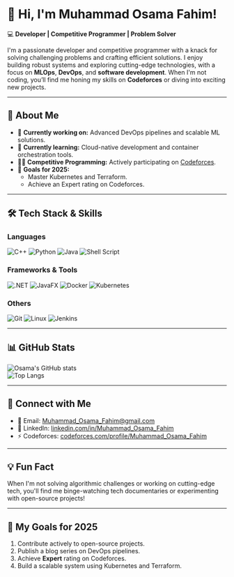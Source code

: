 # 👋 Hi, I'm Muhammad Osama Fahim!

💻 **Developer | Competitive Programmer | Problem Solver**

I'm a passionate developer and competitive programmer with a knack for solving challenging problems and crafting efficient solutions. I enjoy building robust systems and exploring cutting-edge technologies, with a focus on **MLOps**, **DevOps**, and **software development**. When I'm not coding, you’ll find me honing my skills on **Codeforces** or diving into exciting new projects.

---

## 🚀 **About Me**

- 🔭 **Currently working on:** Advanced DevOps pipelines and scalable ML solutions.  
- 🌱 **Currently learning:** Cloud-native development and container orchestration tools.  
- 👨‍💻 **Competitive Programming:** Actively participating on [Codeforces](https://codeforces.com/profile/OsamaFahim).  
- 🎯 **Goals for 2025:**  
  - Master Kubernetes and Terraform.  
  - Achieve an Expert rating on Codeforces.  

---

## 🛠️ **Tech Stack & Skills**

### **Languages**
![C++](https://img.shields.io/badge/-C++-00599C?style=flat-square&logo=c%2B%2B&logoColor=white)
![Python](https://img.shields.io/badge/-Python-3776AB?style=flat-square&logo=python&logoColor=white)
![Java](https://img.shields.io/badge/-Java-007396?style=flat-square&logo=java&logoColor=white)
![Shell Script](https://img.shields.io/badge/-Shell_Script-4EAA25?style=flat-square&logo=gnu-bash&logoColor=white)

### **Frameworks & Tools**
![.NET](https://img.shields.io/badge/-DotNET-512BD4?style=flat-square&logo=dotnet&logoColor=white)
![JavaFX](https://img.shields.io/badge/-JavaFX-007396?style=flat-square&logo=java&logoColor=white)
![Docker](https://img.shields.io/badge/-Docker-2496ED?style=flat-square&logo=docker&logoColor=white)
![Kubernetes](https://img.shields.io/badge/-Kubernetes-326CE5?style=flat-square&logo=kubernetes&logoColor=white)

### **Others**
![Git](https://img.shields.io/badge/-Git-F05032?style=flat-square&logo=git&logoColor=white)
![Linux](https://img.shields.io/badge/-Linux-FCC624?style=flat-square&logo=linux&logoColor=black)
![Jenkins](https://img.shields.io/badge/-Jenkins-D24939?style=flat-square&logo=jenkins&logoColor=white)

---

## 📊 **GitHub Stats**

![Osama's GitHub stats](https://github-readme-stats.vercel.app/api?username=OsamaFahim&show_icons=true&theme=radical&count_private=true)  
![Top Langs](https://github-readme-stats.vercel.app/api/top-langs/?username=OsamaFahim&layout=compact&theme=radical)

---

## 🔗 **Connect with Me**

- 📧 Email: [Muhammad_Osama_Fahim@gmail.com](mailto:osama.fahim@gmail.com)  
- 💼 LinkedIn: [linkedin.com/in/Muhammad_Osama_Fahim](https://www.linkedin.com/in/muhammad-osama-fahim-537286283/)  
- ⚡ Codeforces: [codeforces.com/profile/Muhammad_Osama_Fahim](https://codeforces.com/profile/Muhammad_Osama_Fahim)

---

## 💡 **Fun Fact** 

When I'm not solving algorithmic challenges or working on cutting-edge tech, you'll find me binge-watching tech documentaries or experimenting with open-source projects!

---

## 🎯 **My Goals for 2025**

1. Contribute actively to open-source projects.  
2. Publish a blog series on DevOps pipelines.  
3. Achieve **Expert** rating on Codeforces.  
4. Build a scalable system using Kubernetes and Terraform.  

